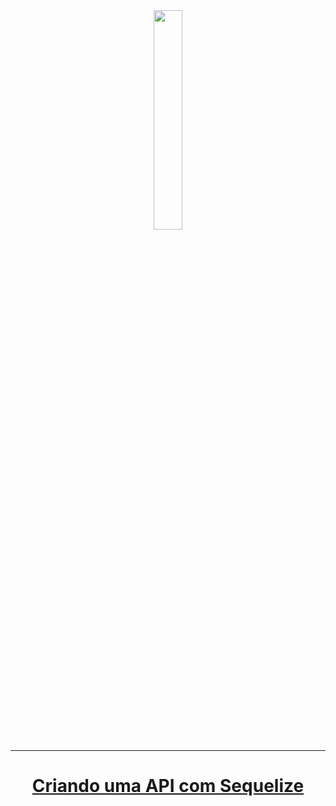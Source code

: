 <div  align="center">
<!-- Top Image and Title -->
<img  src="https://img.shields.io/badge/node.js%20-%2343853D.svg?&style=for-the-badge&logo=node.js&logoColor=white&color=28df99"  width="30%"><br/>

<hr>

# [Criando uma API com Sequelize](./api-sequelize/README.md)
</div>
